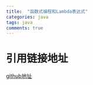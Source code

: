 ```yaml
---
title:  "函数式编程和Lambda表达式"
categories: java
tags: java 
comments: true
---
```


# 引用链接地址
[github地址](https://github.com/CarpenterLee/JavaLambdaInternals)
